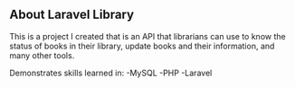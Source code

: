 ## About Laravel Library

This is a project I created that is an API that librarians can use to know the status of books in their library, update books and their information, and many other tools.

Demonstrates skills learned in:
-MySQL
-PHP
-Laravel

